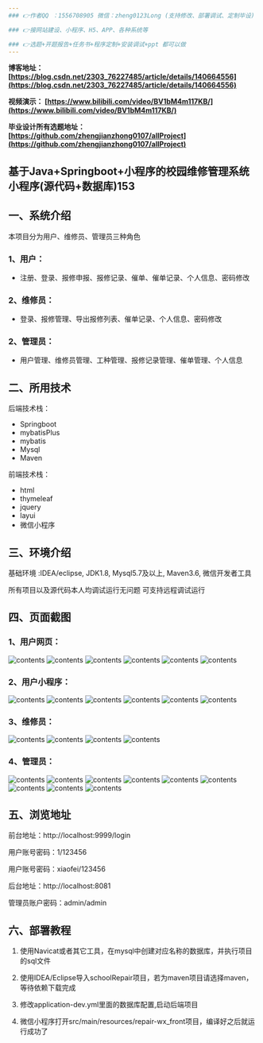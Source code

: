 ```yaml
---
### 👉作者QQ ：1556708905 微信：zheng0123Long (支持修改、部署调试、定制毕设)

### 👉接网站建设、小程序、H5、APP、各种系统等

### 👉选题+开题报告+任务书+程序定制+安装调试+ppt 都可以做
---
```


**博客地址：
[https://blog.csdn.net/2303_76227485/article/details/140664556](https://blog.csdn.net/2303_76227485/article/details/140664556)**

**视频演示：
[https://www.bilibili.com/video/BV1bM4m117KB/](https://www.bilibili.com/video/BV1bM4m117KB/)**

**毕业设计所有选题地址：
[https://github.com/zhengjianzhong0107/allProject](https://github.com/zhengjianzhong0107/allProject)**

## 基于Java+Springboot+小程序的校园维修管理系统小程序(源代码+数据库)153

## 一、系统介绍
本项目分为用户、维修员、管理员三种角色
### 1、用户：
- 注册、登录、报修申报、报修记录、催单、催单记录、个人信息、密码修改
### 2、维修员：
- 登录、报修管理、导出报修列表、催单记录、个人信息、密码修改
### 2、管理员：
- 用户管理、维修员管理、工种管理、报修记录管理、催单管理、个人信息

## 二、所用技术

后端技术栈：

- Springboot
- mybatisPlus
- mybatis
- Mysql
- Maven

前端技术栈：
 
- html
- thymeleaf
- jquery
- layui
- 微信小程序

## 三、环境介绍

基础环境 :IDEA/eclipse, JDK1.8, Mysql5.7及以上, Maven3.6, 微信开发者工具

所有项目以及源代码本人均调试运行无问题 可支持远程调试运行

## 四、页面截图
### 1、用户网页：
![contents](./picture/picture1.png)
![contents](./picture/picture2.png)
![contents](./picture/picture3.png)
![contents](./picture/picture4.png)
![contents](./picture/picture5.png)
![contents](./picture/picture6.png)
### 2、用户小程序：
![contents](./picture/picture20.png)
![contents](./picture/picture21.png)
![contents](./picture/picture22.png)
![contents](./picture/picture23.png)
![contents](./picture/picture24.png)
![contents](./picture/picture25.png)
### 3、维修员：
![contents](./picture/picture7.png)
![contents](./picture/picture8.png)
![contents](./picture/picture9.png)
![contents](./picture/picture10.png)
### 4、管理员：
![contents](./picture/picture11.png)
![contents](./picture/picture12.png)
![contents](./picture/picture13.png)
![contents](./picture/picture14.png)
![contents](./picture/picture15.png)
![contents](./picture/picture16.png)
![contents](./picture/picture17.png)
![contents](./picture/picture18.png)
![contents](./picture/picture19.png)

## 五、浏览地址
前台地址：http://localhost:9999/login

用户账号密码：1/123456

用户账号密码：xiaofei/123456

后台地址：http://localhost:8081

管理员账户密码：admin/admin

## 六、部署教程
1. 使用Navicat或者其它工具，在mysql中创建对应名称的数据库，并执行项目的sql文件

2. 使用IDEA/Eclipse导入schoolRepair项目，若为maven项目请选择maven，等待依赖下载完成

3. 修改application-dev.yml里面的数据库配置,启动后端项目

4. 微信小程序打开src/main/resources/repair-wx_front项目，编译好之后就运行成功了
